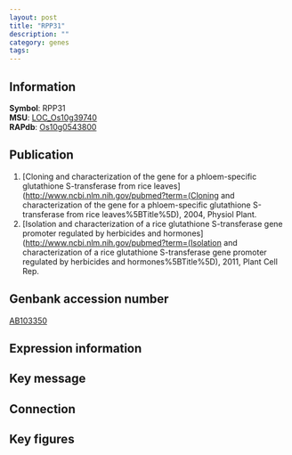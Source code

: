 ```yaml
---
layout: post
title: "RPP31"
description: ""
category: genes
tags: 
---
```


## Information
__Symbol__: RPP31  
__MSU__: [LOC_Os10g39740](http://rice.plantbiology.msu.edu/cgi-bin/ORF_infopage.cgi?orf=LOC_Os10g39740)  
__RAPdb__: [Os10g0543800](http://rapdb.dna.affrc.go.jp/viewer/gbrowse_details/irgsp1?name=Os10g0543800)  

## Publication
1. [Cloning and characterization of the gene for a phloem-specific glutathione S-transferase from rice leaves](http://www.ncbi.nlm.nih.gov/pubmed?term=(Cloning and characterization of the gene for a phloem-specific glutathione S-transferase from rice leaves%5BTitle%5D), 2004, Physiol Plant.
2. [Isolation and characterization of a rice glutathione S-transferase gene promoter regulated by herbicides and hormones](http://www.ncbi.nlm.nih.gov/pubmed?term=(Isolation and characterization of a rice glutathione S-transferase gene promoter regulated by herbicides and hormones%5BTitle%5D), 2011, Plant Cell Rep.

## Genbank accession number
[AB103350](http://www.ncbi.nlm.nih.gov/nuccore/AB103350)

## Expression information

## Key message

## Connection

## Key figures


